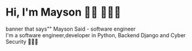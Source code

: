# Hi, I'm Mayson 👋🏼 👩🏻‍💻

 banner that says"" Mayson Said - software engineer        
I'm a software engineer,developer in Python, Backend Django and Cyber Security 🙋🏻‍♀️


